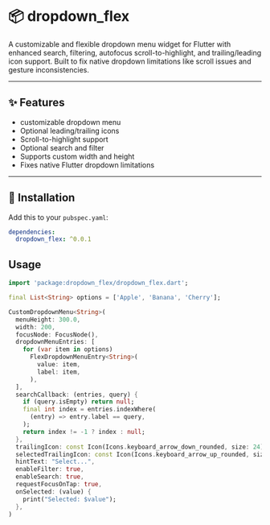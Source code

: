 # 📦 dropdown_flex

A customizable and flexible dropdown menu widget for Flutter with enhanced search, filtering, autofocus scroll-to-highlight, and trailing/leading icon support. Built to fix native dropdown limitations like scroll issues and gesture inconsistencies.

---

## ✨ Features

- customizable dropdown menu
- Optional leading/trailing icons
- Scroll-to-highlight support
- Optional search and filter
- Supports custom width and height
- Fixes native Flutter dropdown limitations

---

## 🚀 Installation

Add this to your `pubspec.yaml`:

```yaml
dependencies:
  dropdown_flex: ^0.0.1
```

## Usage

```dart
import 'package:dropdown_flex/dropdown_flex.dart';

final List<String> options = ['Apple', 'Banana', 'Cherry'];

CustomDropdownMenu<String>(
  menuHeight: 300.0,
  width: 200,
  focusNode: FocusNode(),
  dropdownMenuEntries: [
    for (var item in options)
      FlexDropdownMenuEntry<String>(
        value: item,
        label: item,
      ),
  ],
  searchCallback: (entries, query) {
    if (query.isEmpty) return null;
    final int index = entries.indexWhere(
      (entry) => entry.label == query,
    );
    return index != -1 ? index : null;
  },
  trailingIcon: const Icon(Icons.keyboard_arrow_down_rounded, size: 24),
  selectedTrailingIcon: const Icon(Icons.keyboard_arrow_up_rounded, size: 24),
  hintText: "Select...",
  enableFilter: true,
  enableSearch: true,
  requestFocusOnTap: true,
  onSelected: (value) {
    print("Selected: $value");
  },
)

```
